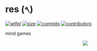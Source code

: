 # res (𐤓)
[![wtfpl](https://img.shields.io/badge/license-WTFPL-red)](http://www.wtfpl.net/)
[![size](https://img.shields.io/github/repo-size/AntiGlowieAction/res)](https://github.com/AntiGlowieAction/res)
[![commits](https://img.shields.io/github/last-commit/AntiGlowieAction/res
)](https://github.com/AntiGlowieAction/res)
[![contributors](https://img.shields.io/github/contributors/AntiGlowieAction/res)](https://github.com/AntiGlowieAction/res)


mind games

<p align="center">
    <img src="https://upload.wikimedia.org/wikipedia/commons/0/09/Kissinger_Mao.jpg" />
</p>
